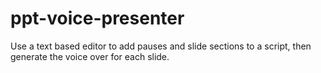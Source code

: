 # ppt-voice-presenter
Use a text based editor to add pauses and slide sections to a script, then generate the voice over for each slide.
